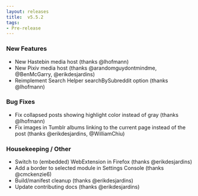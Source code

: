 ```yaml
---
layout: releases
title:  v5.5.2
tags:
- Pre-release
---
```


### New Features

- New Hastebin media host (thanks @lhofmann)
- New Pixiv media host (thanks @arandomguydontmindme, @BenMcGarry, @erikdesjardins)
- Reimplement Search Helper searchBySubreddit option (thanks @lhofmann)

### Bug Fixes

- Fix collapsed posts showing highlight color instead of gray (thanks @lhofmann)
- Fix images in Tumblr albums linking to the current page instead of the post (thanks @erikdesjardins, @WilliamChiu)

### Housekeeping / Other

- Switch to (embedded) WebExtension in Firefox (thanks @erikdesjardins)
- Add a border to selected module in Settings Console (thanks @cmckenzie6)
- Build/manifest cleanup (thanks @erikdesjardins)
- Update contributing docs (thanks @erikdesjardins)
